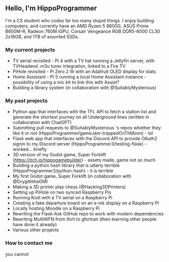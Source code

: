## Hello, I'm HippoProgrammer
I'm a CS student who codes far too many stupid things.
I enjoy building computers, and currently have an AMD Ryzen 5 8600G, ASUS Prime B650M-R,  Radeon 760M iGPU, Corsair Vengeance RGB DDR5-6000 CL30 2x16GB, and 1TB of assorted SSDs.

### My current projects
* TV aerial revisited - Pi 4 with a TV hat running a Jellyfin server, with TVHeadend .m3u tuner integration, linked to a Fire TV
* PiHole revisited - Pi Zero 2 W with an Adafruit OLED display for stats
* Home Assistant - Pi 5 running a local Home Assistant instance - possibility of using a mic kit to link this with Assist?
* Building a library system (in collaboration with @SuitablyMysterious)

### My past projects
* Python app that interfaces with the TFL API to fetch a station list and generate the shortest journey on all Underground lines (written in collaboration with ChatGPT)
* Submitting pull requests to @SuitablyMysterious 's repos whether they like it or not (HippoProgrammer/gameJam-trappedOnThMoon) - lol
* Flask web app that interfaces with the Discord API to provide OAuth2 signin to my Discord server (HippoProgrammer3/testing-flask) - worked... briefly
* 3D version of my Godot game, Super Forklift (https://itch.io/hippogamebuilder) - assets made, game not so much
* Building a python hash library that is utterly terrible (HippoProgrammer3/python-hash) - it is terrible
* My first Godot game, Super Forklift (in collaboration with @DrygiththeGM)
* Making a 3D printer play chess (@Hacking3DPrinters)
* Setting up PiHole on two synced Raspberry Pis
* Running Kodi with a TV aerial on a Raspberry Pi
* Creating a fake departure board on an e-ink display on a Raspberry Pi
* Locally hosting Moodle on a Raspberry Pi
* Rewriting the Flask-Ask GitHub repo to work with modern dependencies
* Rewriting MultiWFN from ifort to gfortran (then learning other people have done it already)
* Various other projects

### How to contact me
you cannot
